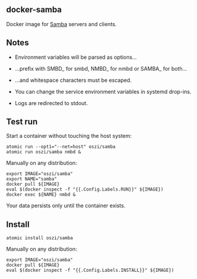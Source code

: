 ## docker-samba

Docker image for [Samba](https://www.samba.org) servers and clients.

## Notes

 * Environment variables will be parsed as options...

 * ...prefix with SMBD_ for smbd, NMBD_ for nmbd or SAMBA_ for both...

 * ...and whitespace characters must be escaped.

 * You can change the service environment variables in systemd drop-ins.

 * Logs are redirected to stdout.

## Test run

Start a container without touching the host system:

```
atomic run --opt1="--net=host" oszi/samba
atomic run oszi/samba nmbd &
```

Manually on any distribution:

```
export IMAGE="oszi/samba"
export NAME="samba"
docker pull ${IMAGE}
eval $(docker inspect -f "{{.Config.Labels.RUN}}" ${IMAGE})
docker exec ${NAME} nmbd &
```

Your data persists only until the container exists.

## Install

```
atomic install oszi/samba
```

Manually on any distribution:

```
export IMAGE="oszi/samba"
docker pull ${IMAGE}
eval $(docker inspect -f "{{.Config.Labels.INSTALL}}" ${IMAGE})
```
